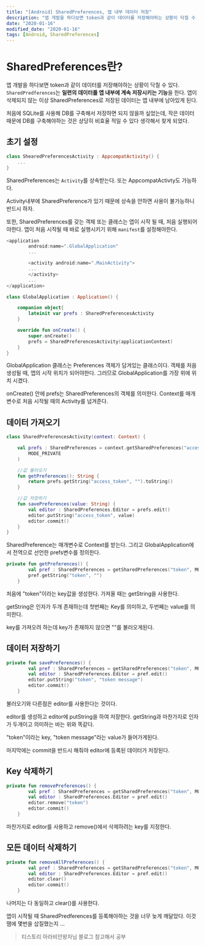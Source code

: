 ```yaml
---
title: "[Android] SharedPreferences, 앱 내부 데이터 저장"
description: "앱 개발을 하다보면 token과 같이 데이터를 저장해야하는 상황이 닥칠 수 있다."
date: "2020-01-16"
modified_date: "2020-01-16"
tags: [Android, SharedPreferences]
---
```


<style>
    .android {
        color: green;
    } 
</style>

# SharedPreferences란?

앱 개발을 하다보면 token과 같이 데이터를 저장해야하는 상황이 닥칠 수 있다. `SharedPredferences`는 **일련의 데이터를 앱 내부에 계속 저장시키는 기능**을 한다. 앱이 삭제되지 않는 이상 SharedPreferences로 저장된 데이터는 앱 내부에 남아있게 된다.

처음에 SQLite를 사용해 DB를 구축해서 저장하면 되지 않을까 싶었는데, 작은 데이터 때문에 DB를 구축해야하는 것은 상당히 비효율 적일 수 있다 생각해서 찾게 되었다.

## 초기 설정

```kotlin
class ShearedPreferencesActivity : AppcompatActivity() {
    ...
}
```

SharedPreferences는 `Activity`를 상속받는다. 또는 AppcompatActivty도 가능하다.

Activity내부에 SharedPreference가 있기 때문에 상속을 안하면 사용이 불가능하니 반드시 하자.

또한, SharedPreferences를 갖는 객체 또는 클래스는 앱이 시작 될 때, 처음 실행되어야한다. 앱이 처음 시작될 때 바로 실행시키기 위해 `manifest`를 설정해야한다.

```kotlin
<application
        android:name=".GlobalApplication"
        ...

        <activity android:name=".MainActivity">
        ...
        </activity>
        ...
</application>
```

```kotlin
class GlobalApplication : Application() {

    companion object{
        lateinit var prefs : SharedPreferencesActivity
    }

    override fun onCreate() {
        super.onCreate()
        prefs = SharedPreferencesActivity(applicationContext)
    }
}

```

GlobalApplication 클래스는 Preferences 객체가 담겨있는 클래스이다. 객체를 처음 생성될 때, 앱의 시작 위치가 되어야한다. 그러므로 GlobalApplication를 가장 위에 위치 시켰다.

onCreate() 안에 prefs는 SharedPreferences의 객체를 의미한다. Context를 매개변수로 처음 시작될 때의 Activity를 넘겨준다.

## 데이터 가져오기

```kotlin
class SharedPreferencesActivity(context: Context) {

    val prefs : SharedPreferences = context.getSharedPreferences("access_token",
        MODE_PRIVATE
    )

    //값 불러오기
    fun getPreferences(): String {
        return prefs.getString("access_token", "").toString()
    }

    //값 저장하기
    fun savePreferences(value: String) {
        val editor : SharedPreferences.Editor = prefs.edit()
        editor.putString("access_token", value)
        editor.commit()
    }
}
```

SharedPreference는 매개변수로 Context를 받는다. 그리고 GlobalApplication에서 전역으로 선언한 prefs변수를 정의한다.

```kotlin
private fun getPreferences() {
        val pref : SharedPreferences = getSharedPreferences("token", MODE_PRIVATE)
        pref.getString("token", "")
    }
```

처음에 "token"이라는 key값을 생성한다. 가져올 때는 getString을 사용한다.

getString은 인자가 두개 존재하는데 첫번째는 Key를 의미하고, 두번째는 value를 의미한다.

key를 가져오려 하는데 key가 존재하지 않으면 ""를 불러오게된다.

## 데이터 저장하기

```kotlin
private fun savePreferences() {
        val pref : SharedPreferences = getSharedPreferences("token", MODE_PRIVATE)
        val editor : SharedPreferences.Editor = pref.edit()
        editor.putString("token", "token message")
        editor.commit()
    }
```

불러오기와 다른점은 editor를 사용한다는 것이다.

editor를 생성하고 editor에 putString을 하여 저장한다. getString과 마찬가지로 인자가 두개이고 의미하는 바는 위와 똑같다.

"token"이라는 key, "token message"라는 value가 들어가게된다.

마지막에는 commit을 반드시 해줘야 editor에 등록된 데이터가 저장된다.

## Key 삭제하기

```kotlin
private fun removePreferences() {
        val pref : SharedPreferences = getSharedPreferences("token", MODE_PRIVATE)
        val editor : SharedPreferences.Editor = pref.edit()
        editor.remove("token")
        editor.commit()
    }
```

마찬가지로 editor를 사용하고 remove()에서 삭제하려는 key를 지정한다.

## 모든 데이터 삭제하기

```kotlin
private fun removeAllPreferences() {
        val pref : SharedPreferences = getSharedPreferences("token", MODE_PRIVATE)
        val editor : SharedPreferences.Editor = pref.edit()
        editor.clear()
        editor.commit()
    }
```

나머지는 다 동일하고 clear()를 사용한다.

앱이 시작될 때 SharedPredferences를 등록해야하는 것을 너무 늦게 깨달았다. 이것땜에 몇번을 삽질했는지 ...

> 티스토리 아라비안왕자님 블로그 참고해서 공부
